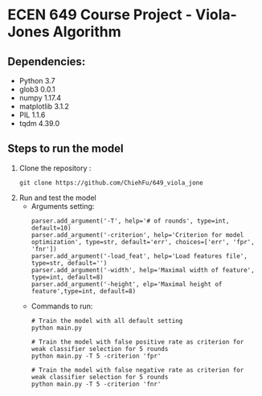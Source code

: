# ECEN 649 Course Project - Viola-Jones Algorithm

## Dependencies:
- Python 3.7
- glob3 0.0.1
- numpy 1.17.4
- matplotlib 3.1.2
- PIL 1.1.6
- tqdm 4.39.0

## Steps to run the model

1. Clone the repository :
    ```
    git clone https://github.com/ChiehFu/649_viola_jone
    ```
2. Run and test the model
   - Arguments setting:
        ```
        parser.add_argument('-T', help='# of rounds', type=int, default=10)
        parser.add_argument('-criterion', help='Criterion for model optimization', type=str, default='err', choices=['err', 'fpr', 'fnr'])
        parser.add_argument('-load_feat', help='Load features file', type=str, default='')
        parser.add_argument('-width', help='Maximal width of feature', type=int, default=8)
        parser.add_argument('-height', elp='Maximal height of feature',type=int, default=8)
        ```
    - Commands to run:
        ```
        # Train the model with all default setting 
        python main.py 

        # Train the model with false positive rate as criterion for weak classifier selection for 5 rounds
        python main.py -T 5 -criterion 'fpr'

        # Train the model with false negative rate as criterion for weak classifier selection for 5 rounds
        python main.py -T 5 -criterion 'fnr'
        ```